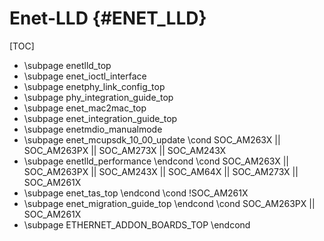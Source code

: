 # Enet-LLD {#ENET_LLD}

[TOC]

- \subpage enetlld_top
- \subpage enet_ioctl_interface
- \subpage enetphy_link_config_top
- \subpage phy_integration_guide_top
- \subpage enet_mac2mac_top
- \subpage enet_integration_guide_top
- \subpage enetmdio_manualmode
- \subpage enet_mcupsdk_10_00_update
\cond SOC_AM263X || SOC_AM263PX || SOC_AM273X || SOC_AM243X
- \subpage enetlld_performance
\endcond
\cond SOC_AM263X || SOC_AM263PX || SOC_AM243X || SOC_AM64X || SOC_AM273X || SOC_AM261X
- \subpage enet_tas_top
\endcond
\cond !SOC_AM261X
- \subpage enet_migration_guide_top
\endcond
\cond SOC_AM263PX || SOC_AM261X
- \subpage ETHERNET_ADDON_BOARDS_TOP
\endcond